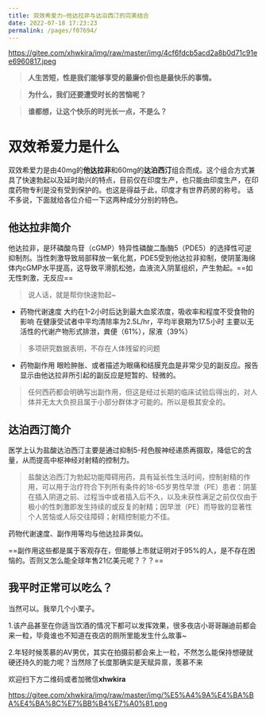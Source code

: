 ```yaml
---
title: 双效希爱力—他达拉非与达泊西汀的完美结合
date: 2022-07-18 17:23:23
permalink: /pages/f07694/
---
```


https://gitee.com/xhwkira/img/raw/master/img/4cf6fdcb5acd2a8b0d71c91ee6960817.jpeg

> **人生苦短，性是我们能够享受的最廉价但也是最快乐的事情。**

>  **为什么，我们还要遭受时长的苦恼呢？**

>  **谁都想，让这个快乐的时光长一点，不是么？**


# 双效希爱力是什么
双效希爱力是由40mg的**他达拉非**和60mg的**达泊西汀**组合而成。这个组合方式兼具了快速勃起以及延时助兴的特点，目前仅在印度生产，也只能由印度生产，在印度药物专利是没有受到保护的。也这是得益于此，印度才有世界药房的称号。
话不多说，下面就给各位介绍一下这两种成分分别的特色。

## 他达拉非简介

他达拉非，是环磷酸鸟苷（cGMP）特异性磷酸二酯酶5（PDE5）的选择性可逆抑制剂。当性刺激导致局部释放一氧化氮，PDE5受到他达拉非抑制，使阴茎海绵体内cGMP水平提高，这导致平滑肌松弛，血液流入阴茎组织，产生勃起。==如无性刺激，无反应==

> 说人话，就是帮你快速勃起~

 - 药物代谢速度
 大约在1-2小时后达到最大血浆浓度，吸收率和程度不受食物的影响
在健康受试者中平均清除率为2.5L/hr，平均半衰期为17.5小时
主要以无活性的代谢产物形式排泄，粪便（61%），尿液（39%）

> 多项研究数据表明，不存在人体残留的问题

 - 药物副作用
 眼睑肿胀、或者描述为眼痛和结膜充血是非常少见的副反应。报告显示由他达拉非所引起的副反应是短暂的、轻微的。
 

> 任何西药都会明确写出副作用，但这是经过长期的临床试验后得出的，对人体并无太大负担且属于小部分群体才可能的。所以是极其安全的。

## 达泊西汀简介

医学上认为盐酸达泊西汀主要是通过抑制5-羟色胺神经递质再摄取，降低它的含量，从而提高中枢神经对射精的控制力。

> 盐酸达泊西汀为勃起功能障碍用药，具有延长性生活时间，控制射精的作用，可以用于治疗符合下列所有条件的18-65岁男性早泄（PE）患者：阴茎在插入阴道之前、过程当中或者插入后不久，以及未获性满足之前仅仅由于极小的性刺激即发生持续的或反复的射精；因早泄（PE）而导致的显著性个人苦恼或人际交往障碍；射精控制能力不佳。

药物代谢速度、副作用等均与他达拉非类似。

==副作用这些都是属于客观存在，但能够上市就证明对于95%的人，是不存在困恼的。否则又怎么能全球年售21亿美元呢？？？==

## 我平时正常可以吃么？

当然可以。我举几个小栗子。

1.该产品甚至在你适当饮酒的情况下都可以发挥效果，很多夜店小哥哥蹦迪前都会来一粒，毕竟谁也不知道在夜店的厕所里能发生什么故事~

2.年轻时候羡慕的AV男优，其实在拍摄前都会来上一粒，不然怎么能保持想硬就硬还持久的能力呢？当然除了长度那确实是天赋异禀，羡慕不来

欢迎扫下方二维码或者加微信**xhwkira**

https://gitee.com/xhwkira/img/raw/master/img/%E5%A4%9A%E4%BA%BA%E4%BA%8C%E7%BB%B4%E7%A0%81.png